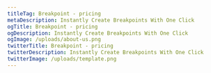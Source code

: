 ```yaml
---
titleTag: Breakpoint - pricing
metaDescription: Instantly Create Breakpoints With One Click
ogTitle: Breakpoint - pricing
ogDescription: Instantly Create Breakpoints With One Click
ogImage: /uploads/about-us.png
twitterTitle: Breakpoint - pricing
twitterDescription: Instantly Create Breakpoints With One Click
twitterImage: /uploads/template.png
---
```

